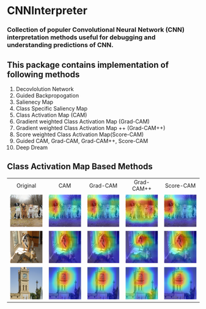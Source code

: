 # CNNInterpreter
### Collection of populer Convolutional Neural Network (CNN) interpretation methods useful for debugging and understanding predictions of CNN.

## This package contains implementation of following methods

1. Decovlolution Network
2. Guided Backpropogation
3. Salienecy Map
4. Class Specific Saliency Map
5. Class Activation Map (CAM)
6. Gradient weighted Class Activation Map (Grad-CAM)
7. Gradient weighted Class Activation Map ++ (Grad-CAM++)
8. Score weighted Class Activation Map(Score-CAM)
9. Guided CAM, Grad-CAM, Grad-CAM++, Score-CAM
10. Deep Dream


## Class Activation Map Based Methods

<table border=0 >
	<tbody>
    <tr>
            <td align="center"> Original </td>
			<td align="center"> CAM </td>
			<td align="center"> Grad-CAM </td>
			<td align="center"> Grad-CAM++</td>
            <td align="center"> Score-CAM</td>
		</tr>
		<tr>
            <td width="20%"> <img src="./data/dogs.jpg"> </td>
			<td width="20%"> <img src="./data/resnet34_dogs_cam.png"> </td>
			<td width="20%"> <img src="./data/resnet34_dogs_gradcam.png"> </td>
			<td width="20%"> <img src="./data/resnet34_dogs_gradcam++.png"> </td>
            <td width="20%"> <img src="./data/resnet34_dogs_scorecam.png"> </td>
		</tr>
        <tr>
            <td width="20%"> <img src="./data/cat_dog.png"> </td>
			<td width="20%"> <img src="./data/resnet34_cat_dog_cam.png"> </td>
			<td width="20%"> <img src="./data/resnet34_cat_dog_gradcam.png"> </td>
			<td width="20%"> <img src="./data/resnet34_cat_dog_gradcam++.png"> </td>
            <td width="20%"> <img src="./data/resnet34_cat_dog_scorecam.png"> </td>
		</tr>
        <tr>
            <td width="20%"> <img src="./data/clock.jpg"> </td>
			<td width="20%"> <img src="./data/resnet34_clock_cam.png"> </td>
			<td width="20%"> <img src="./data/resnet34_clock_gradcam.png"> </td>
			<td width="20%"> <img src="./data/resnet34_clock_gradcam++.png"> </td>
            <td width="20%"> <img src="./data/resnet34_clock_scorecam.png"> </td>
		</tr>
	</tbody>
</table>
